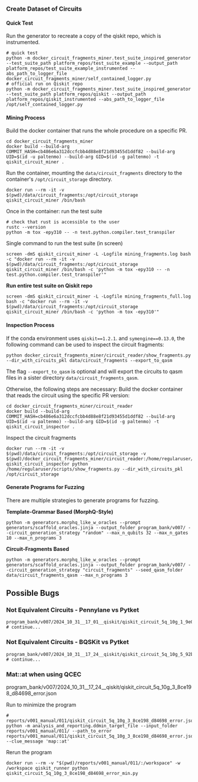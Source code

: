 ### Create Dataset of Circuits


#### Quick Test
Run the generator to recreate a copy of the qiskit repo, which is instrumented.
```shell
# quick test
python -m docker_circuit_fragments_miner.test_suite_inspired_generator --test_suite_path platform_repos/test_suite_example --output_path platform_repos/test_suite_example_instrumented --abs_path_to_logger_file docker_circuit_fragments_miner/self_contained_logger.py
# official run on Qiskit repo
python -m docker_circuit_fragments_miner.test_suite_inspired_generator --test_suite_path platform_repos/qiskit --output_path platform_repos/qiskit_instrumented --abs_path_to_logger_file /opt/self_contained_logger.py
```
#### Mining Process
Build the docker container that runs the whole procedure on a specific PR.
```shell
cd docker_circuit_fragments_miner
docker build --build-arg COMMIT_HASH=cb486e6a312dccfcbb4d88e8f21d93455d1ddf82 --build-arg UID=$(id -u paltenmo) --build-arg GID=$(id -g paltenmo) -t qiskit_circuit_miner .
```

Run the container, mounting the `data/circuit_fragments` directory to the container's `/opt/circuit_storage` directory.
```shell
docker run --rm -it -v $(pwd)/data/circuit_fragments:/opt/circuit_storage qiskit_circuit_miner /bin/bash
```

Once in the container: run the test suite
```shell
# check that rust is accessible to the user
rustc --version
python -m tox -epy310 -- -n test.python.compiler.test_transpiler
```

Single command to run the test suite (in screen)
```shell
screen -dmS qiskit_circuit_miner -L -Logfile mining_fragments.log bash -c "docker run --rm -it -v $(pwd)/data/circuit_fragments:/opt/circuit_storage qiskit_circuit_miner /bin/bash -c 'python -m tox -epy310 -- -n test.python.compiler.test_transpiler'"
```


**Run entire test suite on Qiskit repo**
```shell
screen -dmS qiskit_circuit_miner -L -Logfile mining_fragments_full.log bash -c "docker run --rm -it -v $(pwd)/data/circuit_fragments:/opt/circuit_storage qiskit_circuit_miner /bin/bash -c 'python -m tox -epy310'"
```

#### Inspection Process

If the conda environment uses `qiskit==1.2.1`. and `symengine==0.13.0`, the following command can be used to inspect the circuit fragments:
```shell
python docker_circuit_fragments_miner/circuit_reader/show_fragments.py --dir_with_circuits_pkl data/circuit_fragments --export_to_qasm
```
The flag `--export_to_qasm` is optional and will export the circuits to qasm files in a sister directory `data/circuit_fragments_qasm`.

Otherwise, the following steps are necessary:
Build the docker container that reads the circuit using the specific PR version:
```shell
cd docker_circuit_fragments_miner/circuit_reader
docker build --build-arg COMMIT_HASH=cb486e6a312dccfcbb4d88e8f21d93455d1ddf82 --build-arg UID=$(id -u paltenmo) --build-arg GID=$(id -g paltenmo) -t qiskit_circuit_inspector .
```

Inspect the circuit fragments
```shell
docker run --rm -it -v $(pwd)/data/circuit_fragments:/opt/circuit_storage -v $(pwd)/docker_circuit_fragments_miner/circuit_reader:/home/regularuser/scripts/ qiskit_circuit_inspector python /home/regularuser/scripts/show_fragments.py --dir_with_circuits_pkl /opt/circuit_storage
```


#### Generate Programs for Fuzzing

There are multiple strategies to generate programs for fuzzing.

**Template-Grammar Based (MorphQ-Style)**
```shell
python -m generators.morphq_like_w_oracles --prompt generators/scaffold_oracles.jinja --output_folder program_bank/v007/ --circuit_generation_strategy "random" --max_n_qubits 32 --max_n_gates 10 --max_n_programs 3
```

**Circuit-Fragments Based**
```shell
python -m generators.morphq_like_w_oracles --prompt generators/scaffold_oracles.jinja --output_folder program_bank/v007/ --circuit_generation_strategy "circuit_fragments" --seed_qasm_folder data/circuit_fragments_qasm --max_n_programs 3
```


## Possible Bugs


### Not Equivalent Circuits - Pennylane vs Pytket
```shell
program_bank/v007/2024_10_31__17_01__qiskit/qiskit_circuit_5q_10g_1_9e03e1_d56620_error.json
# continue...
```

### Not Equivalent Circuits - BQSKit vs Pytket

```shell
program_bank/v007/2024_10_31__17_24__qiskit/qiskit_circuit_5q_10g_5_92b84e_5ea2d6_error.json
# continue...
```



### Mat::at when using QCEC

program_bank/v007/2024_10_31__17_24__qiskit/qiskit_circuit_5q_10g_3_8ce198_d84698_error.json

Run to minimize the program
```shell
# reports/v001_manual/011/qiskit_circuit_5q_10g_3_8ce198_d84698_error.json
python -m analysis_and_reporting.ddmin_target_file --input_folder reports/v001_manual/011/ --path_to_error reports/v001_manual/011/qiskit_circuit_5q_10g_3_8ce198_d84698_error.json --clue_message 'map::at'
```

Rerun the program
```shell
docker run --rm -v "$(pwd)/reports/v001_manual/011/:/workspace" -w /workspace qiskit_runner python qiskit_circuit_5q_10g_3_8ce198_d84698_error_min.py
```

